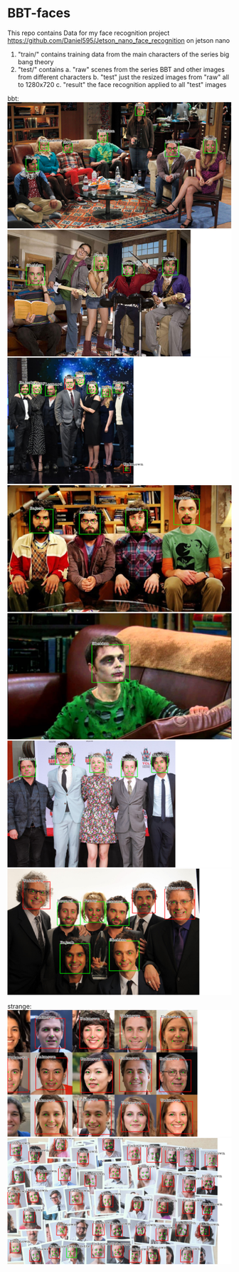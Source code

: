 # BBT-faces
This repo contains Data for my face recognition project https://github.com/Daniel595/Jetson_nano_face_recognition on jetson nano
1. "train/" contains training data from the main characters of the series big bang theory
2. "test/" contains 
    a. "raw" scenes from the series BBT and other images from different characters
    b. "test" just the resized images from "raw" all to 1280x720 
    c. "result" the face recognition applied to all "test" images

bbt:
![alt text](https://github.com/Daniel595/BBT-faces/blob/master/test/result/74.png)
![alt text](https://github.com/Daniel595/BBT-faces/blob/master/test/result/113.png)
![alt text](https://github.com/Daniel595/BBT-faces/blob/master/test/result/26.png)
![alt text](https://github.com/Daniel595/BBT-faces/blob/master/test/result/28.png)
![alt text](https://github.com/Daniel595/BBT-faces/blob/master/test/result/57.png)
![alt text](https://github.com/Daniel595/BBT-faces/blob/master/test/result/6.png)
![alt text](https://github.com/Daniel595/BBT-faces/blob/master/test/result/96.png)

strange:
![alt text](https://github.com/Daniel595/BBT-faces/blob/master/test/result/47.png)
![alt text](https://github.com/Daniel595/BBT-faces/blob/master/test/result/49.png)
